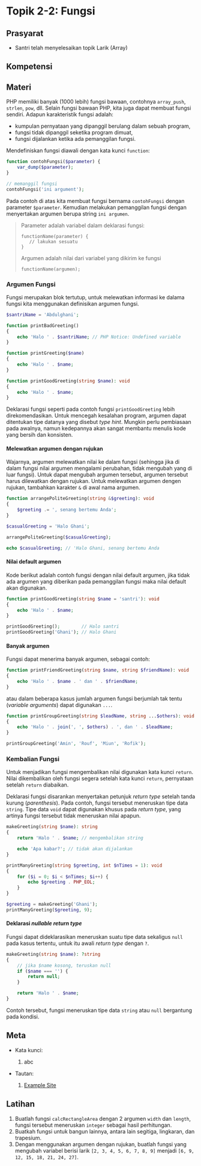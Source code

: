# Topik 2-2: Fungsi

## Prasyarat
- Santri telah menyelesaikan topik Larik (Array)
## Kompetensi

## Materi
PHP memiliki banyak (1000 lebih) fungsi bawaan, contohnya `array_push`, `strlen`, `pow`, dll. Selain fungsi bawaan PHP, kita juga dapat membuat fungsi sendiri. Adapun karakteristik fungsi adalah:
- kumpulan pernyataan yang dipanggil berulang dalam sebuah program,
- fungsi tidak dipanggil seketika program dimuat,
- fungsi dijalankan ketika ada pemanggilan fungsi.

Mendefiniskan fungsi diawali dengan kata kunci `function`:
```php
function contohFungsi($parameter) {
    var_dump($parameter);
}

// memanggil fungsi
contohFungsi('ini argument');
```
Pada contoh di atas kita membuat fungsi bernama `contohFungsi` dengan parameter `$parameter`. Kemudian melakukan pemanggilan fungsi dengan menyertakan argumen berupa string `ini argumen`.

> Parameter adalah variabel dalam deklarasi fungsi:
> ```
> functionName(parameter) {
>    // lakukan sesuatu
> }
> ```
> Argumen adalah nilai dari variabel yang dikirim ke fungsi
> ```
> functionName(argumen);
> ```

### Argumen Fungsi
Fungsi merupakan blok tertutup, untuk melewatkan informasi ke dalama fungsi kita menggunakan definisikan argumen fungsi.
```php
$santriName = 'Abdulghani';

function printBadGreeting()
{
    echo 'Halo ' . $santriName; // PHP Notice: Undefined variable
}

function printGreeting($name)
{
    echo 'Halo ' . $name;
}

function printGoodGreeting(string $name): void
{
    echo 'Halo ' . $name;
}
```
Deklarasi fungsi seperti pada contoh fungsi `printGoodGreeting` lebih direkomendasikan. Untuk mencegah kesalahan program, argumen dapat ditentukan tipe datanya yang disebut _type hint_. Mungkin perlu pembiasaan pada awalnya, namun kedepannya akan sangat membantu menulis kode yang bersih dan konsisten.

#### Melewatkan argumen dengan rujukan
Wajarnya, argumen melewatkan nilai ke dalam fungsi (sehingga jika di dalam fungsi nilai argumen mengalami perubahan, tidak mengubah yang di luar fungsi). Untuk dapat mengubah argumen tersebut, argumen tersebut harus dilewatkan dengan rujukan. Untuk melewatkan argumen dengen rujukan, tambahkan karakter `&` di awal nama argumen.

```php
function arrangePoliteGreeting(string &$greeting): void
{
    $greeting .= ', senang bertemu Anda';
}

$casualGreeting = 'Halo Ghani';

arrangePoliteGreeting($casualGreeting);

echo $casualGreeting; // 'Halo Ghani, senang bertemu Anda
```

#### Nilai default argumen
Kode berikut adalah contoh fungsi dengan nilai default argumen, jika tidak ada argumen yang diberikan pada pemanggilan fungsi maka nilai default akan digunakan.
```php
function printGoodGreeting(string $name = 'santri'): void
{
    echo 'Halo ' . $name;
}

printGoodGreeting();        // Halo santri
printGoodGreeting('Ghani'); // Halo Ghani
```

#### Banyak argumen
Fungsi dapat menerima banyak argumen, sebagai contoh:
```php
function printFriendGreeting(string $name, string $friendName): void
{
    echo 'Halo ' . $name . ' dan ' . $friendName;
}
```

atau dalam beberapa kasus jumlah argumen fungsi berjumlah tak tentu (_variable arguments_) dapat digunakan `...`.
```php
function printGroupGreeting(string $leadName, string ...$others): void
{
    echo 'Halo ' . join(', ', $others) . ', dan ' . $leadName;
}

printGroupGreeting('Amin', 'Rouf', 'Miun', 'Rofik');
```

### Kembalian Fungsi
Untuk menjadikan fungsi mengembalikan nilai digunakan kata kunci `return`. Nilai dikembalikan oleh fungsi segera setelah kata kunci `return`, pernyataan setelah `return` diabaikan.

Deklarasi fungsi disarankan menyertakan petunjuk _return type_ setelah tanda kurung (_parenthesis_). Pada contoh, fungsi tersebut meneruskan tipe data `string`. Tipe data `void` dapat digunakan khusus pada _return type_, yang artinya fungsi tersebut tidak meneruskan nilai apapun.

```php
makeGreeting(string $name): string
{
    return 'Halo ' . $name; // mengembalikan string

    echo 'Apa kabar?'; // tidak akan dijalankan
}

printManyGreeting(string $greeting, int $nTimes = 1): void
{
    for ($i = 0; $i < $nTimes; $i++) {
        echo $greeting . PHP_EOL;
    }
}

$greeting = makeGreeting('Ghani');
printManyGreeting($greeting, 9);
```

#### Deklarasi _nullable return type_
Fungsi dapat dideklarasikan meneruskan suatu tipe data sekaligus `null` pada kasus tertentu, untuk itu awali _return type_ dengan `?`.

```php
makeGreeting(string $name): ?string
{
    // jika $name kosong, teruskan null
    if ($name === '') {
        return null;
    }

    return 'Halo ' . $name;
}
```

Contoh tersebut, fungsi meneruskan tipe data `string` atau `null` bergantung pada kondisi.

## Meta
- Kata kunci:
  1. abc

- Tautan:
  1. [Example Site](http://site.example)

## Latihan
1. Buatlah fungsi `calcRectangleArea` dengan 2 argumen `width` dan `length`, fungsi tersebut meneruskan `integer` sebagai hasil perhitungan.
2. Buatkah fungsi untuk bangun lainnya, antara lain segitiga, lingkaran, dan trapesium.
3. Dengan menggunakan argumen dengan rujukan, buatlah fungsi yang mengubah variabel berisi larik `[2, 3, 4, 5, 6, 7, 8, 9]` menjadi `[6, 9, 12, 15, 18, 21, 24, 27]`.
